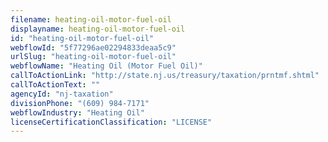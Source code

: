 ```yaml
---
filename: heating-oil-motor-fuel-oil
displayname: heating-oil-motor-fuel-oil
id: "heating-oil-motor-fuel-oil"
webflowId: "5f77296ae02294833deaa5c9"
urlSlug: "heating-oil-motor-fuel-oil"
webflowName: "Heating Oil (Motor Fuel Oil)"
callToActionLink: "http://state.nj.us/treasury/taxation/prntmf.shtml"
callToActionText: ""
agencyId: "nj-taxation"
divisionPhone: "(609) 984-7171"
webflowIndustry: "Heating Oil"
licenseCertificationClassification: "LICENSE"
---
```

